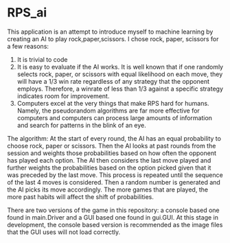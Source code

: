 # RPS_ai
 
This application is an attempt to introduce myself to machine learning by creating an AI to play rock,paper,scissors.
I chose rock, paper, scissors for a few reasons:
1) It is trivial to code
2) It is easy to evaluate if the AI works. It is well known that if one randomly selects rock, paper, or scissors with equal likelihood on each move, they will have a 1/3 win rate regardless of any strategy that the opponent employs. Therefore, a winrate of less than 1/3 against a specific strategy indicates room for improvement. 
3) Computers excel at the very things that make RPS hard for humans. Namely, the pseudorandom algorithms are far more effective for computers and computers can process large amounts of information and search for patterns in the blink of an eye.

The algorithm:
At the start of every round, the AI has an equal probability to choose rock, paper or scissors. Then the AI looks at past rounds from the session and weights those probabilities based on how often the opponent has played each option. The AI then considers the last move played and further weights the probabilities based on the option picked given that it was preceded by the last move. This process is repeated until the sequence of the last 4 moves is considered. Then a random number is generated and the AI picks its move accordingly.
The more games that are played, the more past habits will affect the shift of probabilities. 

There are two versions of the game in this repository: a console based one found in main.Driver and a GUI based one found in gui.GUI. At this stage in development, the console based version is recommended as the image files that the GUI uses will not load correctly.
